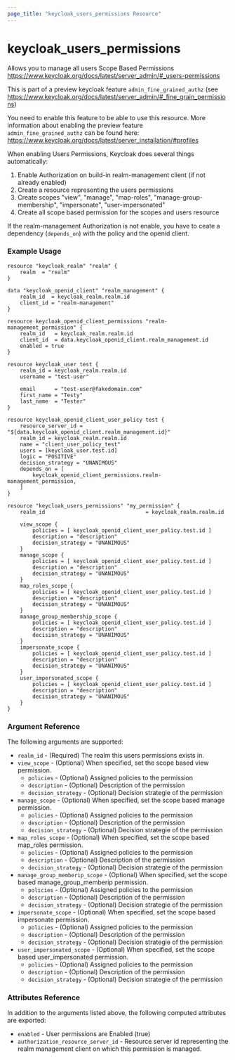```yaml
---
page_title: "keycloak_users_permissions Resource"
---
```


# keycloak_users_permissions

Allows you to manage all users Scope Based Permissions https://www.keycloak.org/docs/latest/server_admin/#_users-permissions

This is part of a preview keycloak feature `admin_fine_grained_authz` (see https://www.keycloak.org/docs/latest/server_admin/#_fine_grain_permissions)

You need to enable this feature to be able to use this resource.
More information about enabling the preview feature `admin_fine_grained_authz` can be found here: https://www.keycloak.org/docs/latest/server_installation/#profiles

When enabling Users Permissions, Keycloak does several things automatically:
1. Enable Authorization on build-in realm-management client (if not already enabled)
1. Create a resource representing the users permissions
1. Create scopes "view", "manage", "map-roles", "manage-group-membership", "impersonate", "user-impersonated"
1. Create all scope based permission for the scopes and users resource

If the realm-management Authorization is not enable, you have to ceate a dependency (`depends_on`) with the policy and the openid client.

### Example Usage

```hcl
resource "keycloak_realm" "realm" {
	realm  = "realm"
}

data "keycloak_openid_client" "realm_management" {
	realm_id  = keycloak_realm.realm.id
	client_id = "realm-management"  
}

resource keycloak_openid_client_permissions "realm-management_permission" {
	realm_id   = keycloak_realm.realm.id
	client_id  = data.keycloak_openid_client.realm_management.id
	enabled = true
}

resource keycloak_user test {
	realm_id = keycloak_realm.realm.id
	username = "test-user"

	email      = "test-user@fakedomain.com"
	first_name = "Testy"
	last_name  = "Tester"
}

resource keycloak_openid_client_user_policy test {
	resource_server_id = "${data.keycloak_openid_client.realm_management.id}"
	realm_id = keycloak_realm.realm.id
	name = "client_user_policy_test"
	users = [keycloak_user.test.id]
	logic = "POSITIVE"
	decision_strategy = "UNANIMOUS"
	depends_on = [
		keycloak_openid_client_permissions.realm-management_permission,
	]
}

resource "keycloak_users_permissions" "my_permission" {
	realm_id                                = keycloak_realm.realm.id
	
	view_scope {
		policies = [ keycloak_openid_client_user_policy.test.id ]
		description = "description"
		decision_strategy = "UNANIMOUS"
	}
	manage_scope {
		policies = [ keycloak_openid_client_user_policy.test.id ]
		description = "description"
		decision_strategy = "UNANIMOUS"
	}
	map_roles_scope {
		policies = [ keycloak_openid_client_user_policy.test.id ]
		description = "description"
		decision_strategy = "UNANIMOUS"
	}
	manage_group_membership_scope {
		policies = [ keycloak_openid_client_user_policy.test.id ]
		description = "description"
		decision_strategy = "UNANIMOUS"
	}
	impersonate_scope {
		policies = [ keycloak_openid_client_user_policy.test.id ]
		description = "description"
		decision_strategy = "UNANIMOUS"
	}
	user_impersonated_scope {
		policies = [ keycloak_openid_client_user_policy.test.id ]
		description = "description"
		decision_strategy = "UNANIMOUS"
	}
}
```

### Argument Reference

The following arguments are supported:

- `realm_id` - (Required) The realm this users permissions exists in.
- `view_scope` - (Optional) When specified, set the scope based view permission.
  - `policies` - (Optional) Assigned policies to the permission 
  - `description` - (Optional) Description of the permission 
  - `decision_strategy` - (Optional) Decision strategie of the permission 
- `manage_scope` - (Optional) When specified, set the scope based manage permission.
  - `policies` - (Optional) Assigned policies to the permission 
  - `description` - (Optional) Description of the permission 
  - `decision_strategy` - (Optional) Decision strategie of the permission 
- `map_roles_scope` - (Optional) When specified, set the scope based map_roles permission.
  - `policies` - (Optional) Assigned policies to the permission 
  - `description` - (Optional) Description of the permission 
  - `decision_strategy` - (Optional) Decision strategie of the permission 
- `manage_group_memberip_scope` - (Optional) When specified, set the scope based manage_group_memberip permission.
  - `policies` - (Optional) Assigned policies to the permission 
  - `description` - (Optional) Description of the permission 
  - `decision_strategy` - (Optional) Decision strategie of the permission 
- `impersonate_scope` - (Optional) When specified, set the scope based impersonate permission.
  - `policies` - (Optional) Assigned policies to the permission 
  - `description` - (Optional) Description of the permission 
  - `decision_strategy` - (Optional) Decision strategie of the permission 
- `user_impersonated_scope` - (Optional) When specified, set the scope based user_impersonated permission.
  - `policies` - (Optional) Assigned policies to the permission 
  - `description` - (Optional) Description of the permission 
  - `decision_strategy` - (Optional) Decision strategie of the permission 

### Attributes Reference

In addition to the arguments listed above, the following computed attributes are exported:

- `enabled` - User permissions are Enabled (true) 
- `authorization_resource_server_id` - Resource server id representing the realm management client on which this permission is managed.

